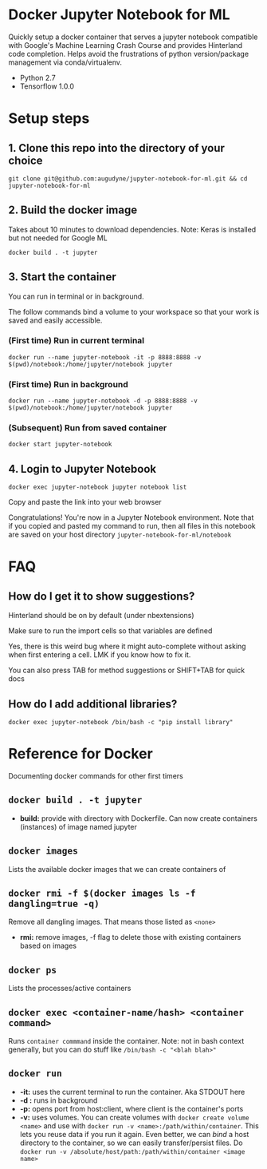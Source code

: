 

# Docker Jupyter Notebook for ML

Quickly setup a docker container that serves a jupyter notebook compatible with Google's Machine Learning Crash Course and provides Hinterland code completion. Helps avoid the frustrations of python version/package management via conda/virtualenv.

-   Python 2.7
-   Tensorflow 1.0.0


# Setup steps


## 1. Clone this repo into the directory of your choice

`git clone git@github.com:augudyne/jupyter-notebook-for-ml.git && cd jupyter-notebook-for-ml`


## 2. Build the docker image

Takes about 10 minutes to download dependencies. Note: Keras is installed but not needed for Google ML

`docker build . -t jupyter`


## 3. Start the container

You can run in terminal or in background.

The follow commands bind a volume to your workspace so that your work is saved and easily accessible.


### (First time) Run in current terminal

`docker run --name jupyter-notebook -it -p 8888:8888 -v $(pwd)/notebook:/home/jupyter/notebook jupyter`


### (First time) Run in background

`docker run --name jupyter-notebook -d -p 8888:8888 -v $(pwd)/notebook:/home/jupyter/notebook jupyter`


### (Subsequent) Run from saved container

`docker start jupyter-notebook`


## 4. Login to Jupyter Notebook

`docker exec jupyter-notebook jupyter notebook list`

Copy and paste the link into your web browser

Congratulations! You're now in a Jupyter Notebook environment. Note that if you copied and pasted my command to run, then all files in this notebook are saved on your host directory `jupyter-notebook-for-ml/notebook`

# FAQ
## How do I get it to show suggestions?

Hinterland should be on by default (under nbextensions)

Make sure to run the import cells so that variables are defined

Yes, there is this weird bug where it might auto-complete without asking when first entering a cell. LMK if you know how to fix it.

You can also press TAB for method suggestions or SHIFT+TAB for quick docs

## How do I add additional libraries?
`docker exec jupyter-notebook /bin/bash -c "pip install library"`

# Reference for Docker

Documenting docker commands for other first timers


## `docker build . -t jupyter`

-   **build:** provide with directory with Dockerfile. Can now create containers (instances) of image named jupyter


## `docker images`

Lists the available docker images that we can create containers of


## `docker rmi -f $(docker images ls -f dangling=true -q)`

Remove all dangling images. That means those listed as `<none>`

-   **rmi:** remove images, -f flag to delete those with existing containers based on images


## `docker ps`

Lists the processes/active containers


## `docker exec <container-name/hash> <container command>`

Runs `container commmand` inside the container. Note: not in bash context generally, but you can do stuff like `/bin/bash -c "<blah blah>"`


## `docker run`

-   **-it:** uses the current terminal to run the container. Aka STDOUT here
-   **-d :** runs in background
-   **-p:** opens port from host:client, where client is the container's ports
-   **-v:** uses volumes. You can create volumes with `docker create volume <name>` and use with `docker run -v <name>:/path/within/container`. This lets you reuse data if you run it again.
    Even better, we can *bind* a host directory to the container, so we can easily transfer/persist files. Do `docker run -v /absolute/host/path:/path/within/container <image name>`

